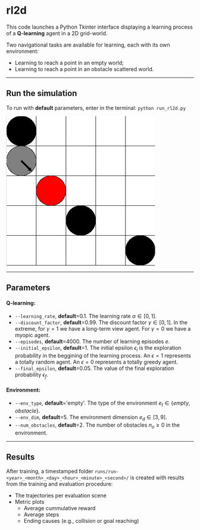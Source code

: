 # rl2d

This code launches a Python Tkinter interface displaying a learning process of a **Q-learning** agent in a 2D grid-world. 

Two navigational tasks are available for learning, each with its own environment: 
* Learning to reach a point in an empty world; 
* Learning to reach a point in an obstacle scattered world.
___
## Run the simulation
To run with **default** parameters, enter in the terminal: `python run_rl2d.py`

![rl2d_gridworld](images/rl2d_gridworld.png "A sneakpeek from the rl2d grid world")
___
## Parameters
#### Q-learning:
* `--learning_rate`, **default**=$0.1$. The learning rate $\alpha \in [0,1]$.
* `--discount_factor`, **default**=$0.99$. The discount factor $\gamma \in [0,1]$. In the extreme, for $\gamma=1$ we have a long-term view agent. For $\gamma=0$ we have a myopic agent.
* `--episodes`, **default**=4000. The number of learning episodes $e$.
* `--initial_epsilon`, **default**=1. The initial epsilon $\epsilon_i$ is the exploration probability in the beggining of the learning process. An $\epsilon = 1$ represents a totally random agent. An $\epsilon = 0$ represents a totally greedy agent.
* `--final_epsilon`, **default**=0.05. The value of the final exploration probability $\epsilon_f$.

#### Environment:
* `--env_type`, **default**='empty'. The type of the environment $e_t \in \{empty, obstacle\}$.
* `--env_dim`, **default**=5. The environment dimension $e_d \in [3,9]$.
* `--num_obstacles`, **default**=2. The number of obstacles $n_o \ge 0$ in the environment.

___
## Results
 After training, a timestamped folder `runs/run-<year>_<month>_<day>_<hour>_<minute>_<second>/` is created with results from the training and evaluation procedure:
* The trajectories per evaluation scene
* Metric plots
  * Average cummulative reward
  * Average steps
  * Ending causes (e.g., collision or goal reaching)